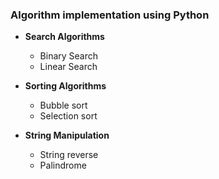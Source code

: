 ### Algorithm implementation using Python

- **Search Algorithms**
  - Binary Search
  - Linear Search
  
- **Sorting Algorithms**
  - Bubble sort
  - Selection sort
  
- **String Manipulation**
  - String reverse
  - Palindrome

